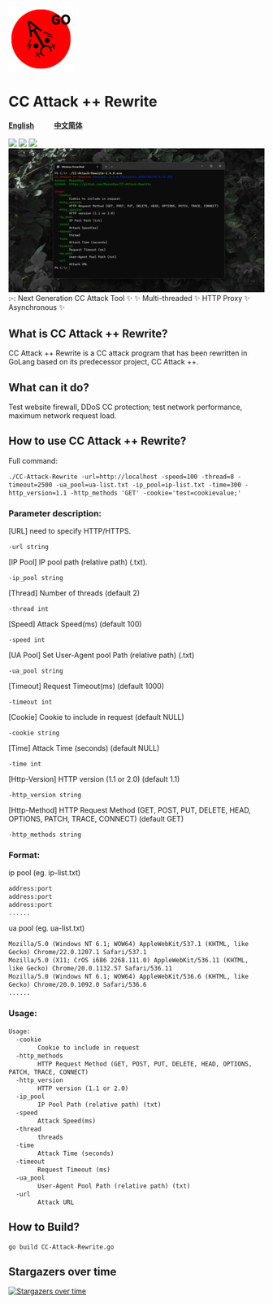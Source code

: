 ![CC Attack Rewrite](https://github.com/MasonDye/CC-Attack-Rewrite/blob/95728b220dc90c762ce9034904ec9489037854b7/img/CCAttack%2B%2BGo128.png)
# CC Attack ++ Rewrite
[**English**](README.md)&nbsp;&nbsp;&nbsp;&nbsp;&nbsp;&nbsp;&nbsp;&nbsp;&nbsp;&nbsp;[**中文简体**](README_CN.md)
<br>
<br>
![](https://img.shields.io/badge/Build-success-green) ![](https://img.shields.io/badge/Version-2.4.0-orange) ![](https://img.shields.io/badge/Author-MasonDye-blue)
![CC Attack Rewrite preview](https://github.com/MasonDye/CC-Attack-Rewrite/blob/main/img/Preview.png)
:-:
Next Generation CC Attack Tool ✨
✨ Multi-threaded ✨ HTTP Proxy ✨ Asynchronous ✨

## What is CC Attack ++ Rewrite?
CC Attack ++ Rewrite is a CC attack program that has been rewritten in GoLang based on its predecessor project, CC Attack ++.

## What can it do?
Test website firewall, DDoS CC protection; test network performance, maximum network request load.

## How to use CC Attack ++ Rewrite?
Full command:
<pre><code>./CC-Attack-Rewrite -url=http://localhost -speed=100 -thread=8 -timeout=2500 -ua_pool=ua-list.txt -ip_pool=ip-list.txt -time=300 -http_version=1.1 -http_methods 'GET' -cookie='test=cookievalue;'</code></pre>

### Parameter description:

[URL] need to specify HTTP/HTTPS.
<pre><code>-url string</code></pre>

[IP Pool] IP pool path (relative path) (.txt).
<pre><code>-ip_pool string</code></pre>

[Thread] Number of threads (default 2)
<pre><code>-thread int</code></pre>

[Speed] Attack Speed(ms) (default 100)
<pre><code>-speed int</code></pre>

[UA Pool] Set User-Agent pool Path (relative path) (.txt)
<pre><code>-ua_pool string</code></pre>

[Timeout] Request Timeout(ms) (default 1000)
<pre><code>-timeout int</code></pre>

[Cookie] Cookie to include in request (default NULL)
<pre><code>-cookie string</code></pre>

[Time] Attack Time (seconds) (default NULL)
<pre><code>-time int</code></pre>

[Http-Version] HTTP version (1.1 or 2.0) (default 1.1)
<pre><code>-http_version string</code></pre>

[Http-Method] HTTP Request Method (GET, POST, PUT, DELETE, HEAD, OPTIONS, PATCH, TRACE, CONNECT) (default GET)
<pre><code>-http_methods string</code></pre>

### Format: 
ip pool (eg. ip-list.txt)
<pre><code>address:port
address:port
address:port
......</code></pre>

ua pool (eg. ua-list.txt)
<pre><code>Mozilla/5.0 (Windows NT 6.1; WOW64) AppleWebKit/537.1 (KHTML, like Gecko) Chrome/22.0.1207.1 Safari/537.1
Mozilla/5.0 (X11; CrOS i686 2268.111.0) AppleWebKit/536.11 (KHTML, like Gecko) Chrome/20.0.1132.57 Safari/536.11
Mozilla/5.0 (Windows NT 6.1; WOW64) AppleWebKit/536.6 (KHTML, like Gecko) Chrome/20.0.1092.0 Safari/536.6
......</code></pre>

### Usage:
<pre><code>Usage:
  -cookie
        Cookie to include in request
  -http_methods
        HTTP Request Method (GET, POST, PUT, DELETE, HEAD, OPTIONS, PATCH, TRACE, CONNECT)
  -http_version
        HTTP version (1.1 or 2.0)
  -ip_pool
        IP Pool Path (relative path) (txt)
  -speed
        Attack Speed(ms)
  -thread
        threads
  -time
        Attack Time (seconds)
  -timeout
        Request Timeout (ms)
  -ua_pool
        User-Agent Pool Path (relative path) (txt)
  -url
        Attack URL</pre></code>

## How to Build?
<pre><code>go build CC-Attack-Rewrite.go</code></pre>

## Stargazers over time
[![Stargazers over time](https://starchart.cc/MasonDye/CC-Attack-Rewrite.svg)](https://starchart.cc/MasonDye/CC-Attack-Rewrite)
